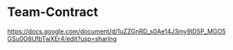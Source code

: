 # Team-Contract
https://docs.google.com/document/d/1uZZGnRD_s0Ae14J3my9ID5P_MGO5GSu0O8UfbTwXEr4/edit?usp=sharing
